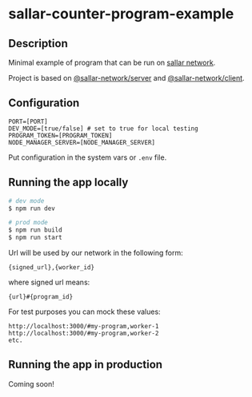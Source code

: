 # sallar-counter-program-example

## Description

Minimal example of program that can be run on [sallar network](https://sallar.io/).

Project is based on [@sallar-network/server](https://github.com/NERVE-labs-team/sallar-network-server-library) and [@sallar-network/client](https://github.com/NERVE-labs-team/sallar-network-client-library).

## Configuration

```env
PORT=[PORT]
DEV_MODE=[true/false] # set to true for local testing
PROGRAM_TOKEN=[PROGRAM_TOKEN]
NODE_MANAGER_SERVER=[NODE_MANAGER_SERVER]
```

Put configuration in the system vars or `.env` file.

## Running the app locally

```bash
# dev mode
$ npm run dev

# prod mode
$ npm run build
$ npm run start
```

Url will be used by our network in the following form:

```
{signed_url},{worker_id}
```

where signed url means:

```
{url}#{program_id}
```

For test purposes you can mock these values:

```
http://localhost:3000/#my-program,worker-1
http://localhost:3000/#my-program,worker-2
etc.
```

## Running the app in production

Coming soon!

